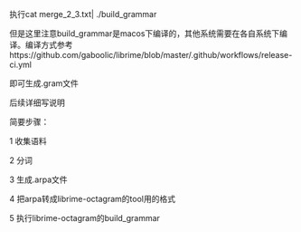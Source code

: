 
执行cat merge_2_3.txt| ./build_grammar

但是这里注意build_grammar是macos下编译的，其他系统需要在各自系统下编译。编译方式参考https://github.com/gaboolic/librime/blob/master/.github/workflows/release-ci.yml

即可生成.gram文件

后续详细写说明

简要步骤：

1 收集语料

2 分词

3 生成.arpa文件

4 把arpa转成librime-octagram的tool用的格式

5 执行librime-octagram的build_grammar
